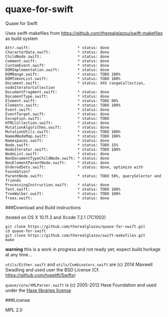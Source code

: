 # quaxe-for-swift
Quaxe for Swift

Uses swift-makefiles from https://github.com/therealglazou/swift-makefiles as build system

    Attr.swift:                     * status: done
    CharacterData.swift:            * status: done
    ChildNode.swift:                * status: done
    Comment.swift:                  * status: done
    CustomEvent.swift:              * status: done
    DOMImplementation.swift:        * status: done
    DOMRange.swift:                 * status: TODO 100%
    DOMTokenList.swift:             * status: TODO 100%
    Document.swift:                 * status: XXX rangeCollection, nodeIteratorCollection
    DocumentFragment.swift:         * status: done
    DocumentType.swift:             * status: done
    Element.swift:                  * status: TODO 80%
    Elements.swift:                 * status: TODO 100%
    Event.swift:                    * status: done
    EventTarget.swift:              * status: done
    Exception.swift:                * status: TODO
    HTMLCollection.swift:           * status: done
    MutationAlgorithms.swift:       * status: done
    MutationUtils.swift:            * status: TODO 100%
    NamedNodeMap.swift:             * status: TODO 100%
    Namespaces.swift:               * status: done
    Node.swift:                     * status: TODO 15%
    NodeIterator.swift:             * status: TODO 100%
    NodeList.swift:                 * status: done
    NonDocumentTypeChildNode.swift: * status: done
    NonElementParentNode.swift:     * status: done
    OrderedSets.swift:              * status: done, optimize with Foundation?
    ParentNode.swift:               * status: TODO 50%, querySelector and friends
    ProcessingInstruction.swift:    * status: done
    Text.swift:                     * status: TODO 100%
    TreeWalker.swift:               * status: TODO 100%
    Trees.swift:                    * status: done

###Download and Build instructions

(tested on OS X 10.11.3 and Xcode 7.2.1 (7C1002)

    git clone https://github.com/therealglazou/quaxe-for-swift.git
    cd quaxe-for-swift
    git clone https://github.com/therealglazou/swift-makefiles.git
    make

**warning** this is a work in progress and not ready yet; expect build horkage at any time...

`utils/Either.swift` and `utils/Combinators.swift` are (c) 2014 Maxwell Swadling and used user the BSD License (Cf. https://github.com/typelift/Swiftx)

`quaxe/core/XMLParser.swift` is (c) 2005-2012 Haxe Foundation and used under the [Haxe libraries license](http://old.haxe.org/doc/license#the-haxe-libraries-license)

###License

MPL 2.0
